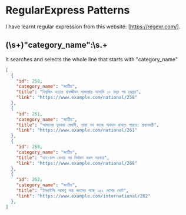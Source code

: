 # RegularExpress Patterns

I have learnt regular expression from this website: [https://regexr.com/].

## (\s+)"category_name":\s.+

It searches and selects the whole line that starts with "category_name"

```json
[
  {
    "id": 258,
    "category_name": "জাতীয়",
    "title": "বিশ্বজিৎ হত্যার যাবজ্জীবন সাজাপ্রাপ্ত আসামি ১০ বছর পর গ্রেপ্তার",
    "link": "https://www.example.com/national/258"
  },
  {
    "id": 261,
    "category_name": "জাতীয়",
    "title": "আমাদের যুবকরা মেধাবী, তারা সব কাজে অবদান রাখতে পারবে: প্রধানমন্ত্রী",
    "link": "https://www.example.com/national/261"
  },
  {
    "id": 268,
    "category_name": "জাতীয়",
    "title": "ধান-চাল কেনার দর নির্ধারণ করল সরকার",
    "link": "https://www.example.com/national/268"
  },
  {
    "id": 262,
    "category_name": "জাতীয়",
    "title": "ইসরাইলি পরমাণু অস্ত্র ধ্বংসের পক্ষে ১৫২ দেশের ভোট",
    "link": "https://www.example.com/international/262"
  },
]
```
